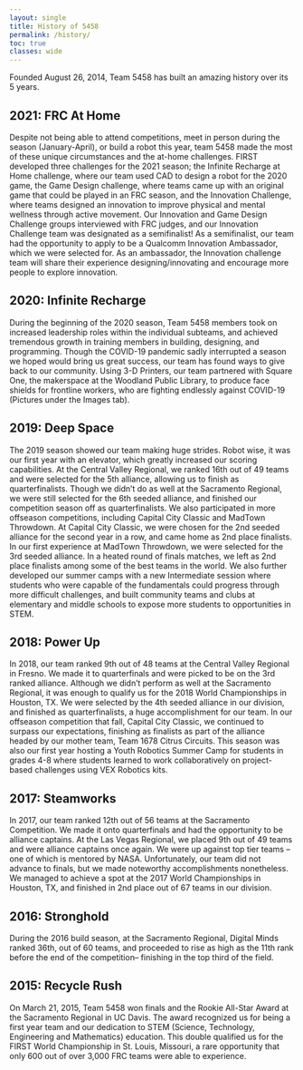 ```yaml
---
layout: single
title: History of 5458
permalink: /history/
toc: true
classes: wide
---
```


Founded August 26, 2014, Team 5458 has built an amazing history over its 5 years.

## 2021: FRC At Home
Despite not being able to attend competitions, meet in person during the season (January-April), or build a robot this year, team 5458 made the most of these unique 
circumstances and the at-home challenges. FIRST developed three challenges for the 2021 season; the Infinite Recharge at Home challenge, where our team used CAD to design 
a robot for the 2020 game, the Game Design challenge, where teams came up with an original game that could be played in an FRC season, and the Innovation Challenge, where 
teams designed an innovation to improve physical and mental wellness through active movement. Our Innovation and Game Design Challenge groups interviewed with FRC judges, 
and our Innovation Challenge team was designated as a semifinalist! As a semifinalist, our team had the opportunity to apply to be a Qualcomm Innovation Ambassador, 
which we were selected for. As an ambassador, the Innovation challenge team will share their experience designing/innovating and encourage more people to explore innovation.

## 2020: Infinite Recharge
During the beginning of the 2020 season, Team 5458 members took on increased leadership roles within the individual subteams, and achieved tremendous growth in training members
in building, designing, and programming. Though the COVID-19 pandemic sadly interrupted a season we hoped would bring us great success, 
our team has found ways to give back to our community. Using 3-D Printers, our team partnered with Square One, the makerspace at the Woodland Public Library, to produce 
face shields for frontline workers, who are fighting endlessly against COVID-19 (Pictures under the Images tab).

## 2019: Deep Space
The 2019 season showed our team making huge strides. Robot wise, it was our first year with an elevator, which greatly increased our scoring capabilities. 
At the Central Valley Regional, we ranked 16th out of 49 teams and were selected for the 5th alliance, allowing us to finish as quarterfinalists. 
Though we didn’t do as well at the Sacramento Regional, we were still selected for the 6th seeded alliance, and finished our competition season off as quarterfinalists. 
We also participated in more offseason competitions, including Capital City Classic and MadTown Throwdown. At Capital City Classic, we were chosen for the 2nd seeded alliance 
for the second year in a row, and came home as 2nd place finalists. In our first experience at MadTown Throwdown, we were selected for the 3rd seeded alliance. 
In a heated round of finals matches, we left as 2nd place finalists among some of the best teams in the world. We also further developed our summer camps with a 
new Intermediate session where students who were capable of the fundamentals could progress through more difficult challenges, and built community teams and 
clubs at elementary and middle schools to expose more students to opportunities in STEM.

## 2018: Power Up
In 2018, our team ranked 9th out of 48 teams at the Central Valley Regional in Fresno. We made it to quarterfinals and were picked to be on the 3rd ranked alliance. 
Although we didn’t perform as well at the Sacramento Regional, it was enough to qualify us for the 2018 World Championships in Houston, TX. We were selected by the 
4th seeded alliance in our division, and finished as quarterfinalists, a huge accomplishment for our team. In our offseason competition that fall, 
Capital City Classic, we continued to surpass our expectations, finishing as finalists as part of the alliance headed by our mother team, Team 1678 Citrus Circuits. 
This season was also our first year hosting a Youth Robotics Summer Camp for students in grades 4-8 where students learned to work collaboratively on project-based 
challenges using VEX Robotics kits.

## 2017: Steamworks
In 2017, our team ranked 12th out of 56 teams at the Sacramento Competition. We made it onto quarterfinals and had the opportunity to be alliance 
captains. At the Las Vegas Regional, we placed 9th out of 49 teams and were alliance captains once again. We were up against top tier teams – one of which is 
mentored by NASA. Unfortunately, our team did not advance to finals, but we made noteworthy accomplishments nonetheless. We managed to achieve a spot at the 
2017 World Championships in Houston, TX, and finished in 2nd place out of 67 teams in our division.

## 2016: Stronghold
During the 2016 build season, at the Sacramento Regional, Digital Minds ranked 36th, out of 60 teams, and proceeded to rise as high as the 11th 
rank before the end of the competition– finishing in the top third of the field.

## 2015: Recycle Rush
On March 21, 2015, Team 5458 won finals and the Rookie All-Star Award at the Sacramento Regional in UC Davis. The award recognized us for being 
a first year team and our dedication to STEM (Science, Technology, Engineering and Mathematics) education. This double qualified us for the FIRST 
World Championship in St. Louis, Missouri, a rare opportunity that only 600 out of over 3,000 FRC teams were able to experience.

